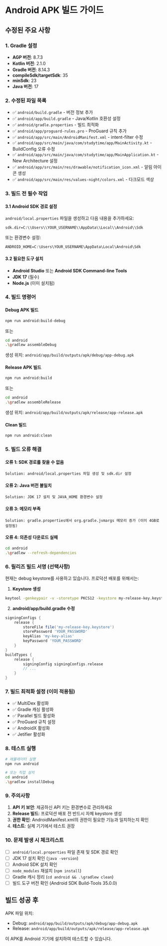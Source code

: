 # Android APK 빌드 가이드

## 수정된 주요 사항

### 1. Gradle 설정
- **AGP 버전**: 8.7.3
- **Kotlin 버전**: 2.1.0
- **Gradle 버전**: 8.14.3
- **compileSdk/targetSdk**: 35
- **minSdk**: 23
- **Java 버전**: 17

### 2. 수정된 파일 목록
- ✅ `android/build.gradle` - 버전 정보 추가
- ✅ `android/app/build.gradle` - Java/Kotlin 호환성 설정
- ✅ `android/gradle.properties` - 빌드 최적화
- ✅ `android/app/proguard-rules.pro` - ProGuard 규칙 추가
- ✅ `android/app/src/main/AndroidManifest.xml` - intent-filter 수정
- ✅ `android/app/src/main/java/com/studytime/app/MainActivity.kt` - BuildConfig 오류 수정
- ✅ `android/app/src/main/java/com/studytime/app/MainApplication.kt` - New Architecture 설정
- ✅ `android/app/src/main/res/drawable/notification_icon.xml` - 알림 아이콘 생성
- ✅ `android/app/src/main/res/values-night/colors.xml` - 다크모드 색상

### 3. 빌드 전 필수 작업

#### 3.1 Android SDK 경로 설정
`android/local.properties` 파일을 생성하고 다음 내용을 추가하세요:

```properties
sdk.dir=C:\\Users\\YOUR_USERNAME\\AppData\\Local\\Android\\Sdk
```

또는 환경변수 설정:
```
ANDROID_HOME=C:\Users\YOUR_USERNAME\AppData\Local\Android\Sdk
```

#### 3.2 필요한 도구 설치
- **Android Studio** 또는 **Android SDK Command-line Tools**
- **JDK 17** (필수)
- **Node.js** (이미 설치됨)

### 4. 빌드 명령어

#### Debug APK 빌드
```bash
npm run android:build-debug
```
또는
```bash
cd android
.\gradlew assembleDebug
```

생성 위치: `android/app/build/outputs/apk/debug/app-debug.apk`

#### Release APK 빌드
```bash
npm run android:build
```
또는
```bash
cd android
.\gradlew assembleRelease
```

생성 위치: `android/app/build/outputs/apk/release/app-release.apk`

#### Clean 빌드
```bash
npm run android:clean
```

### 5. 빌드 오류 해결

#### 오류 1: SDK 경로를 찾을 수 없음
```
Solution: android/local.properties 파일 생성 및 sdk.dir 설정
```

#### 오류 2: Java 버전 불일치
```
Solution: JDK 17 설치 및 JAVA_HOME 환경변수 설정
```

#### 오류 3: 메모리 부족
```
Solution: gradle.properties에서 org.gradle.jvmargs 메모리 증가 (이미 4GB로 설정됨)
```

#### 오류 4: 의존성 다운로드 실패
```bash
cd android
.\gradlew --refresh-dependencies
```

### 6. 릴리즈 빌드 서명 (선택사항)

현재는 debug keystore를 사용하고 있습니다. 프로덕션 배포를 위해서는:

1. **Keystore 생성**
```bash
keytool -genkeypair -v -storetype PKCS12 -keystore my-release-key.keystore -alias my-key-alias -keyalg RSA -keysize 2048 -validity 10000
```

2. **android/app/build.gradle 수정**
```gradle
signingConfigs {
    release {
        storeFile file('my-release-key.keystore')
        storePassword 'YOUR_PASSWORD'
        keyAlias 'my-key-alias'
        keyPassword 'YOUR_PASSWORD'
    }
}
buildTypes {
    release {
        signingConfig signingConfigs.release
        // ...
    }
}
```

### 7. 빌드 최적화 설정 (이미 적용됨)

- ✅ MultiDex 활성화
- ✅ Gradle 캐싱 활성화
- ✅ Parallel 빌드 활성화
- ✅ ProGuard 규칙 설정
- ✅ AndroidX 활성화
- ✅ Jetifier 활성화

### 8. 테스트 실행

```bash
# 에뮬레이터 실행
npm run android

# 또는 직접 설치
cd android
.\gradlew installDebug
```

### 9. 주의사항

1. **API 키 보안**: 제공하신 API 키는 환경변수로 관리하세요
2. **Release 빌드**: 프로덕션 배포 전 반드시 자체 keystore 생성
3. **권한 확인**: AndroidManifest.xml의 권한이 필요한 기능과 일치하는지 확인
4. **테스트**: 실제 기기에서 테스트 권장

### 10. 문제 발생 시 체크리스트

- [ ] `android/local.properties` 파일 존재 및 SDK 경로 확인
- [ ] JDK 17 설치 확인 (`java -version`)
- [ ] Android SDK 설치 확인
- [ ] `node_modules` 재설치 (`npm install`)
- [ ] Gradle 캐시 정리 (`cd android && .\gradlew clean`)
- [ ] 빌드 도구 버전 확인 (Android SDK Build-Tools 35.0.0)

## 빌드 성공 후

APK 파일 위치:
- Debug: `android/app/build/outputs/apk/debug/app-debug.apk`
- Release: `android/app/build/outputs/apk/release/app-release.apk`

이 APK를 Android 기기에 설치하여 테스트할 수 있습니다.
